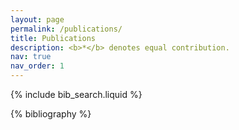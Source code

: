```yaml
---
layout: page
permalink: /publications/
title: Publications
description: <b>*</b> denotes equal contribution.
nav: true
nav_order: 1
---
```


<!-- _pages/publications.md -->

<!-- Bibsearch Feature -->

{% include bib_search.liquid %}

<div class="publications">

{% bibliography %}

</div>
